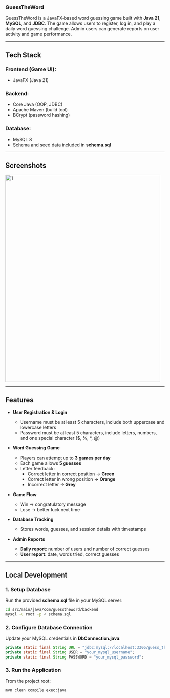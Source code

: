 ### GuessTheWord

GuessTheWord is a JavaFX-based word guessing game built with **Java 21**, **MySQL**, and **JDBC**. The game allows users to register, log in, and play a daily word guessing challenge. Admin users can generate reports on user activity and game performance.  

---

## Tech Stack

### Frontend (Game UI):
- JavaFX (Java 21)

### Backend:
- Core Java (OOP, JDBC)  
- Apache Maven (build tool)  
- BCrypt (password hashing)  

### Database:
- MySQL 8  
- Schema and seed data included in **schema.sql**

---

## Screenshots

<img width="490" height="655" alt="1" src="https://github.com/user-attachments/assets/19195a50-2671-47c4-b363-7b3f2cf127ea" />


---

## Features

- **User Registration & Login**  
  - Username must be at least 5 characters, include both uppercase and lowercase letters  
  - Password must be at least 5 characters, include letters, numbers, and one special character ($, %, *, @)  

- **Word Guessing Game**  
  - Players can attempt up to **3 games per day**  
  - Each game allows **5 guesses**  
  - Letter feedback:  
    - Correct letter in correct position → **Green**  
    - Correct letter in wrong position → **Orange**  
    - Incorrect letter → **Grey**  

- **Game Flow**  
  - Win → congratulatory message  
  - Lose → better luck next time  

- **Database Tracking**  
  - Stores words, guesses, and session details with timestamps  

- **Admin Reports**  
  - **Daily report**: number of users and number of correct guesses  
  - **User report**: date, words tried, correct guesses  

---

## Local Development

### 1. Setup Database

Run the provided **schema.sql** file in your MySQL server:

```bash
cd src/main/java/com/guesstheword/backend
mysql -u root -p < schema.sql
```

### 2. Configure Database Connection

Update your MySQL credentials in **DbConnection.java**:

```java
private static final String URL = "jdbc:mysql://localhost:3306/guess_the_word";
private static final String USER = "your_mysql_username";
private static final String PASSWORD = "your_mysql_password";
```
### 3. Run the Application

From the project root:

```bash
mvn clean compile exec:java
```


